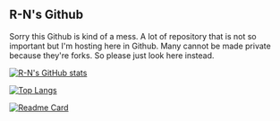 ## R-N's Github

Sorry this Github is kind of a mess. A lot of repository that is not so important but I'm hosting here in Github. Many cannot be made private because they're forks. So please just look here instead. 

[![R-N's GitHub stats](https://github-readme-stats.vercel.app/api?username=R-N&show_icons=true&theme=radical)](#)

[![Top Langs](https://github-readme-stats.vercel.app/api/top-langs/?username=R-N&hide=html,css,rtf,glsl,shaderlab,scss,roff&langs_count=10&layout=compact)](#)

[![Readme Card](https://github-readme-stats.vercel.app/api/pin/?username=R-N&repo=github-readme-stats)](#)

<!--
**R-N/R-N** is a ✨ _special_ ✨ repository because its `README.md` (this file) appears on your GitHub profile.

Here are some ideas to get you started:

- 🔭 I’m currently working on ...
- 🌱 I’m currently learning ...
- 👯 I’m looking to collaborate on ...
- 🤔 I’m looking for help with ...
- 💬 Ask me about ...
- 📫 How to reach me: ...
- 😄 Pronouns: ...
- ⚡ Fun fact: ...
-->
